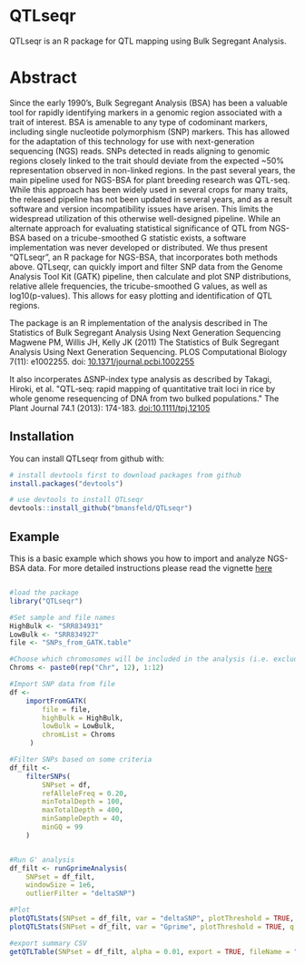 
<!-- README.md is generated from README.Rmd. Please edit that file -->
QTLseqr
=======

QTLseqr is an R package for QTL mapping using Bulk Segregant Analysis.

Abstract
========

Since the early 1990’s, Bulk Segregant Analysis (BSA) has been a valuable tool for rapidly identifying markers in a genomic region associated with a trait of interest. BSA is amenable to any type of codominant markers, including single nucleotide polymorphism (SNP) markers. This has allowed for the adaptation of this technology for use with next-generation sequencing (NGS) reads. SNPs detected in reads aligning to genomic regions closely linked to the trait should deviate from the expected ~50% representation observed in non-linked regions. In the past several years, the main pipeline used for NGS-BSA for plant breeding research was QTL-seq. While this approach has been widely used in several crops for many traits, the released pipeline has not been updated in several years, and as a result software and version incompatibility issues have arisen. This limits the widespread utilization of this otherwise well-designed pipeline. While an alternate approach for evaluating statistical significance of QTL from NGS-BSA based on a tricube-smoothed G statistic exists, a software implementation was never developed or distributed. We thus present “QTLseqr”, an R package for NGS-BSA, that incorporates both methods above. QTLseqr, can quickly import and filter SNP data from the Genome Analysis Tool Kit (GATK) pipeline, then calculate and plot SNP distributions, relative allele frequencies, the tricube-smoothed G values, as well as log10(p-values). This allows for easy plotting and identification of QTL regions.

The package is an R implementation of the analysis described in The Statistics of Bulk Segregant Analysis Using Next Generation Sequencing Magwene PM, Willis JH, Kelly JK (2011) The Statistics of Bulk Segregant Analysis Using Next Generation Sequencing. PLOS Computational Biology 7(11): e1002255. doi: [10.1371/journal.pcbi.1002255](http://journals.plos.org/ploscompbiol/article?id=10.1371/journal.pcbi.1002255)

It also incorperates ΔSNP-index type analysis as described by Takagi, Hiroki, et al. "QTL‐seq: rapid mapping of quantitative trait loci in rice by whole genome resequencing of DNA from two bulked populations." The Plant Journal 74.1 (2013): 174-183. [doi:10.1111/tpj.12105](http://onlinelibrary.wiley.com/doi/10.1111/tpj.12105/full)

Installation
------------

You can install QTLseqr from github with:

``` r
# install devtools first to download packages from github
install.packages("devtools")

# use devtools to install QTLseqr
devtools::install_github("bmansfeld/QTLseqr")
```

Example
-------

This is a basic example which shows you how to import and analyze NGS-BSA data. For more detailed instructions please read the vignette [here](https://github.com/bmansfeld/QTLseqr/blob/master/vignettes/QTLseqr.pdf)

``` r

#load the package
library("QTLseqr")

#Set sample and file names
HighBulk <- "SRR834931"
LowBulk <- "SRR834927"
file <- "SNPs_from_GATK.table"

#Choose which chromosomes will be included in the analysis (i.e. exclude smaller contigs)
Chroms <- paste0(rep("Chr", 12), 1:12)

#Import SNP data from file
df <-
    importFromGATK(
        file = file,
        highBulk = HighBulk,
        lowBulk = LowBulk,
        chromList = Chroms
     )

#Filter SNPs based on some criteria
df_filt <-
    filterSNPs(
        SNPset = df,
        refAlleleFreq = 0.20,
        minTotalDepth = 100,
        maxTotalDepth = 400,
        minSampleDepth = 40,
        minGQ = 99
    )


#Run G' analysis
df_filt <- runGprimeAnalysis(
    SNPset = df_filt,
    windowSize = 1e6,
    outlierFilter = "deltaSNP")

#Plot
plotQTLStats(SNPset = df_filt, var = "deltaSNP", plotThreshold = TRUE, q = 0.01)
plotQTLStats(SNPset = df_filt, var = "Gprime", plotThreshold = TRUE, q = 0.01)

#export summary CSV
getQTLTable(SNPset = df_filt, alpha = 0.01, export = TRUE, fileName = "my_BSA_QTL.csv")
```
